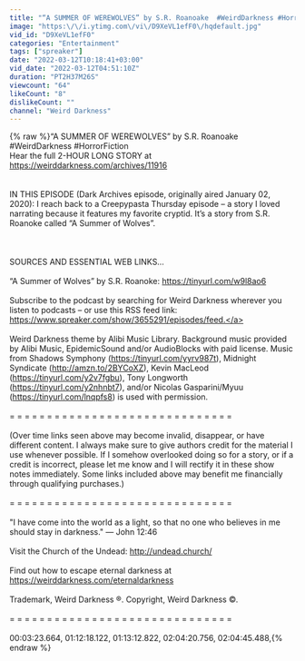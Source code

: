 ```yaml
---
title: "“A SUMMER OF WEREWOLVES” by S.R. Roanoake  #WeirdDarkness #HorrorFiction"
image: "https:\/\/i.ytimg.com\/vi\/D9XeVL1efF0\/hqdefault.jpg"
vid_id: "D9XeVL1efF0"
categories: "Entertainment"
tags: ["spreaker"]
date: "2022-03-12T10:18:41+03:00"
vid_date: "2022-03-12T04:51:10Z"
duration: "PT2H37M26S"
viewcount: "64"
likeCount: "8"
dislikeCount: ""
channel: "Weird Darkness"
---
```

{% raw %}“A SUMMER OF WEREWOLVES” by S.R. Roanoake #WeirdDarkness #HorrorFiction<br />Hear the full 2-HOUR LONG STORY at <a rel="nofollow" target="blank" href="https://weirddarkness.com/archives/11916">https://weirddarkness.com/archives/11916</a><br /><br /><br />IN THIS EPISODE (Dark Archives episode, originally aired January 02, 2020): I reach back to a Creepypasta Thursday episode – a story I loved narrating because it features my favorite cryptid.  It’s a story from S.R. Roanoke called “A Summer of Wolves”.<br /><br /><br /><br />SOURCES AND ESSENTIAL WEB LINKS…<br /><br />“A Summer of Wolves” by S.R. Roanoke: <a rel="nofollow" target="blank" href="https://tinyurl.com/w9l8ao6">https://tinyurl.com/w9l8ao6</a> <br /><br />Subscribe to the podcast by searching for Weird Darkness wherever you listen to podcasts – or use this RSS feed link: <a rel="nofollow" target="blank" href="https://www.spreaker.com/show/3655291/episodes/feed.">https://www.spreaker.com/show/3655291/episodes/feed.</a><br /><br />Weird Darkness theme by Alibi Music Library.  Background music provided by Alibi Music, EpidemicSound and/or AudioBlocks with paid license.  Music from Shadows Symphony (<a rel="nofollow" target="blank" href="https://tinyurl.com/yyrv987t),">https://tinyurl.com/yyrv987t),</a> Midnight Syndicate (<a rel="nofollow" target="blank" href="http://amzn.to/2BYCoXZ),">http://amzn.to/2BYCoXZ),</a> Kevin MacLeod (<a rel="nofollow" target="blank" href="https://tinyurl.com/y2v7fgbu),">https://tinyurl.com/y2v7fgbu),</a> Tony Longworth (<a rel="nofollow" target="blank" href="https://tinyurl.com/y2nhnbt7),">https://tinyurl.com/y2nhnbt7),</a> and/or Nicolas Gasparini/Myuu (<a rel="nofollow" target="blank" href="https://tinyurl.com/lnqpfs8)">https://tinyurl.com/lnqpfs8)</a> is used with permission. <br /><br />= = = = = = = = = = = = = = = = = = = = = = = = = = = = = =<br /><br />(Over time links seen above may become invalid, disappear, or have different content.  I always make sure to give authors credit for the material I use whenever possible.  If I somehow overlooked doing so for a story, or if a credit is incorrect, please let me know and I will rectify it in these show notes immediately. Some links included above may benefit me financially through qualifying purchases.)<br /><br />= = = = = = = = = = = = = = = = = = = = = = = = = = = = = =<br /><br />&quot;I have come into the world as a light, so that no one who believes in me should stay in darkness.&quot; — John 12:46<br /><br />Visit the Church of the Undead: <a rel="nofollow" target="blank" href="http://undead.church/">http://undead.church/</a> <br /><br />Find out how to escape eternal darkness at <a rel="nofollow" target="blank" href="https://weirddarkness.com/eternaldarkness">https://weirddarkness.com/eternaldarkness</a> <br /><br />Trademark, Weird Darkness ®.  Copyright, Weird Darkness ©.<br /><br />= = = = = = = = = = = = = = = = = = = = = = = = = = = = = =<br /><br />00:03:23.664, 01:12:18.122, 01:13:12.822, 02:04:20.756, 02:04:45.488,{% endraw %}
